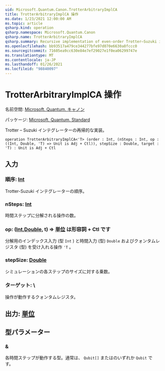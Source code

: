 ```yaml
---
uid: Microsoft.Quantum.Canon.TrotterArbitraryImplCA
title: TrotterArbitraryImplCA 操作
ms.date: 1/23/2021 12:00:00 AM
ms.topic: article
qsharp.kind: operation
qsharp.namespace: Microsoft.Quantum.Canon
qsharp.name: TrotterArbitraryImplCA
qsharp.summary: Recursive implementation of even-order Trotter–Suzuki integrator.
ms.openlocfilehash: bb93517a479ce344277bfe97d070e6630a8fccc0
ms.sourcegitcommit: 71605ea9cc630e84e7ef29027e1f0ea06299747e
ms.translationtype: MT
ms.contentlocale: ja-JP
ms.lasthandoff: 01/26/2021
ms.locfileid: "98840097"
---
```

# <a name="trotterarbitraryimplca-operation"></a>TrotterArbitraryImplCA 操作

名前空間: [Microsoft. Quantum. キャノン](xref:Microsoft.Quantum.Canon)

パッケージ: [Microsoft. Quantum. Standard](https://nuget.org/packages/Microsoft.Quantum.Standard)


Trotter – Suzuki インテグレーターの再帰的な実装。

```qsharp
operation TrotterArbitraryImplCA<'T> (order : Int, (nSteps : Int, op : ((Int, Double, 'T) => Unit is Adj + Ctl)), stepSize : Double, target : 'T) : Unit is Adj + Ctl
```


## <a name="input"></a>入力

### <a name="order--int"></a>順序: [Int](xref:microsoft.quantum.lang-ref.int)

Trotter-Suzuki インテグレーターの順序。


### <a name="nsteps--int"></a>nSteps: [Int](xref:microsoft.quantum.lang-ref.int)

時間ステップに分解される操作の数。


### <a name="op--intdoublet--unit--is-adj--ctl"></a>op: ([Int](xref:microsoft.quantum.lang-ref.int),[Double](xref:microsoft.quantum.lang-ref.double), t) => [単位](xref:microsoft.quantum.lang-ref.unit)  は形容詞 + Ctl です

分解用のインデックス入力 (型 `Int` ) と時間入力 (型) `Double` およびクォンタムレジスタ (型) を受け入れる操作 `'T` 。


### <a name="stepsize--double"></a>stepSize: [Double](xref:microsoft.quantum.lang-ref.double)

シミュレーションの各ステップのサイズに対する乗数。


### <a name="target--t"></a>ターゲット: \

操作が動作するクォンタムレジスタ。



## <a name="output--unit"></a>出力: [単位](xref:microsoft.quantum.lang-ref.unit)



## <a name="type-parameters"></a>型パラメーター

### <a name="t"></a>&

各時間ステップが動作する型。通常は、 `Qubit[]` またはのいずれか `Qubit` です。